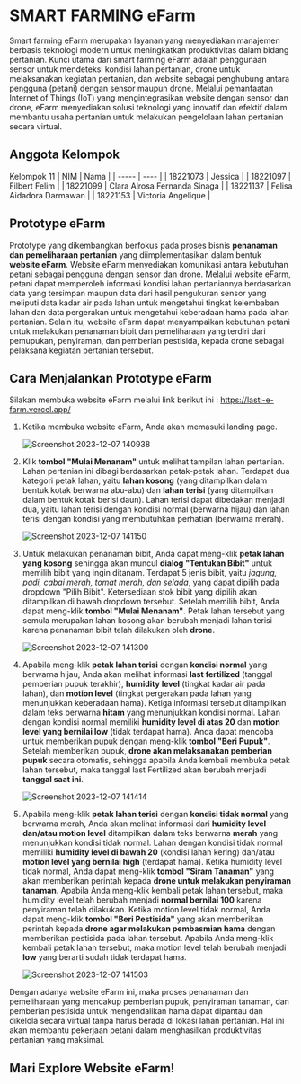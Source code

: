 # SMART FARMING eFarm
Smart farming eFarm merupakan layanan yang menyediakan manajemen berbasis teknologi modern untuk meningkatkan produktivitas dalam bidang pertanian. Kunci utama dari smart farming eFarm adalah penggunaan sensor untuk mendeteksi kondisi lahan pertanian, drone untuk melaksanakan kegiatan pertanian, dan website sebagai penghubung antara pengguna (petani) dengan sensor maupun drone. Melalui pemanfaatan Internet of Things (IoT) yang mengintegrasikan website dengan sensor dan drone, eFarm menyediakan solusi teknologi yang inovatif dan efektif dalam membantu usaha pertanian untuk melakukan pengelolaan lahan pertanian secara virtual. 

## Anggota Kelompok
Kelompok 11
| NIM | Nama |
| ----- | ---- |
| 18221073 | Jessica |
| 18221097 | Filbert Felim |
| 18221099 | Clara Alrosa Fernanda Sinaga |
| 18221137 | Felisa Aidadora Darmawan |
| 18221153 | Victoria Angelique |

## Prototype eFarm
Prototype yang dikembangkan berfokus pada proses bisnis **penanaman dan pemeliharaan pertanian** yang diimplementasikan dalam bentuk **website eFarm**. Website eFarm menyediakan komunikasi antara kebutuhan petani sebagai pengguna dengan sensor dan drone. Melalui website eFarm, petani dapat memperoleh informasi kondisi lahan pertaniannya berdasarkan data yang tersimpan maupun data dari hasil pengukuran sensor yang meliputi data kadar air pada lahan untuk mengetahui tingkat kelembaban lahan dan data pergerakan untuk mengetahui keberadaan hama pada lahan pertanian. Selain itu, website eFarm dapat menyampaikan kebutuhan petani untuk melakukan penanaman bibit dan pemeliharaan yang terdiri dari pemupukan, penyiraman, dan pemberian pestisida, kepada drone sebagai pelaksana kegiatan pertanian tersebut.

## Cara Menjalankan Prototype eFarm
Silakan membuka website eFarm melalui link berikut ini : https://lasti-e-farm.vercel.app/
1. Ketika membuka website eFarm, Anda akan memasuki landing page.
   
   ![Screenshot 2023-12-07 140938](https://github.com/filbertfelim/LASTI-eFarm/assets/110410836/d7ae28f2-3511-4341-8476-4b647bd57d38)
   
2. Klik **tombol "Mulai Menanam"** untuk melihat tampilan lahan pertanian. Lahan pertanian ini dibagi berdasarkan petak-petak lahan. Terdapat dua kategori petak lahan, yaitu **lahan kosong** (yang ditampilkan dalam bentuk kotak berwarna abu-abu) dan **lahan terisi** (yang ditampilkan dalam bentuk kotak berisi daun). Lahan terisi dapat dibedakan menjadi dua, yaitu lahan terisi dengan kondisi normal (berwarna hijau) dan lahan terisi dengan kondisi yang membutuhkan perhatian (berwarna merah).
   
   ![Screenshot 2023-12-07 141150](https://github.com/filbertfelim/LASTI-eFarm/assets/110410836/d6e0cdf2-d713-4244-b442-c81a89ee7f84)
   
3. Untuk melakukan penanaman bibit, Anda dapat meng-klik **petak lahan yang kosong** sehingga akan muncul **dialog "Tentukan Bibit"** untuk memilih bibit yang ingin ditanam. Terdapat 5 jenis bibit, yaitu _jagung, padi, cabai merah, tomat merah, dan selada_, yang dapat dipilih pada dropdown "Pilih Bibit". Ketersediaan stok bibit yang dipilih akan ditampilkan di bawah dropdown tersebut. Setelah memilih bibit, Anda dapat meng-klik **tombol "Mulai Menanam"**. Petak lahan tersebut yang semula merupakan lahan kosong akan berubah menjadi lahan terisi karena penanaman bibit telah dilakukan oleh **drone**.
   
   ![Screenshot 2023-12-07 141300](https://github.com/filbertfelim/LASTI-eFarm/assets/110410836/31274986-1187-421a-9a6d-e0e8df16a7b2)
  
4. Apabila meng-klik **petak lahan terisi** dengan **kondisi normal** yang berwarna hijau, Anda akan melihat informasi **last fertilized** (tanggal pemberian pupuk terakhir), **humidity level** (tingkat kadar air pada lahan), dan **motion level** (tingkat pergerakan pada lahan yang menunjukkan keberadaan hama). Ketiga informasi tersebut ditampilkan dalam teks berwarna **hitam** yang menunjukkan kondisi normal. Lahan dengan kondisi normal memiliki **humidity level di atas 20** dan **motion level yang bernilai low** (tidak terdapat hama). Anda dapat mencoba untuk memberikan pupuk dengan meng-klik **tombol "Beri Pupuk"**. Setelah memberikan pupuk, **drone akan melaksanakan pemberian pupuk** secara otomatis, sehingga apabila Anda kembali membuka petak lahan tersebut, maka tanggal last Fertilized akan berubah menjadi **tanggal saat ini**.
   
   ![Screenshot 2023-12-07 141414](https://github.com/filbertfelim/LASTI-eFarm/assets/110410836/fd045aab-6836-4ac7-91c6-ad184c7cfc65)
   
5. Apabila meng-klik **petak lahan terisi** dengan **kondisi tidak normal** yang berwarna merah, Anda akan melihat informasi dari **humidity level dan/atau motion level** ditampilkan dalam teks berwarna **merah** yang menunjukkan kondisi tidak normal. Lahan dengan kondisi tidak normal memiliki **humidity level di bawah 20** (kondisi lahan kering) dan/atau **motion level yang bernilai high** (terdapat hama). Ketika humidity level tidak normal, Anda dapat meng-klik **tombol "Siram Tanaman"** yang akan memberikan perintah kepada **drone untuk melakukan penyiraman tanaman**. Apabila Anda meng-klik kembali petak lahan tersebut, maka humidity level telah berubah menjadi **normal bernilai 100** karena penyiraman telah dilakukan. Ketika motion level tidak normal, Anda dapat meng-klik **tombol "Beri Pestisida"** yang akan memberikan perintah kepada **drone agar melakukan pembasmian hama** dengan memberikan pestisida pada lahan tersebut. Apabila Anda meng-klik kembali petak lahan tersebut, maka motion level telah berubah menjadi **low** yang berarti sudah tidak terdapat hama.
   
   ![Screenshot 2023-12-07 141503](https://github.com/filbertfelim/LASTI-eFarm/assets/110410836/ecaf4356-d4da-43de-80c5-2cdbab464428)

Dengan adanya website eFarm ini, maka proses penanaman dan pemeliharaan yang mencakup pemberian pupuk, penyiraman tanaman, dan pemberian pestisida untuk mengendalikan hama dapat dipantau dan dikelola secara virtual tanpa harus berada di lokasi lahan pertanian. Hal ini akan membantu pekerjaan petani dalam menghasilkan produktivitas pertanian yang maksimal.

## Mari Explore Website eFarm!
